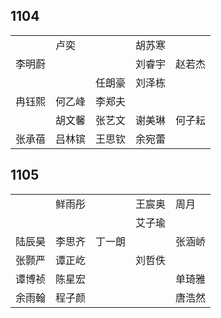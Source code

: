 ## 1104
|     |     |     |     |     |
| --- | --- | --- | --- | --- |
|  | 卢奕 |  | 胡苏寒 |  |
| 李明蔚 |  |  | 刘睿宇 | 赵若杰 |
|  |  | 任朗豪 | 刘泽栋 |  |
| 冉钰熙 | 何乙峰 | 李郑夫 |  |  |
|  | 胡文馨 | 张艺文 | 谢美琳 | 何子耘 |
| 张承蓓 | 吕林镔 | 王思钦 | 余宛蕾 |  |

## 1105
|     |     |     |     |     |
| --- | --- | --- | --- | --- |
|  | 鲜雨彤 |  | 王宸奥 | 周月 |
|  |  |  | 艾子瑜 |  |
| 陆辰昊 | 李思齐 | 丁一朗 |  | 张涵峤 |
| 张颢严 | 谭正屹 |  | 刘哲佚 |  |
| 谭博祯 | 陈星宏 |  |  | 单琦雅 |
| 余雨翰 | 程子颜 |  |  | 唐浩然 |

